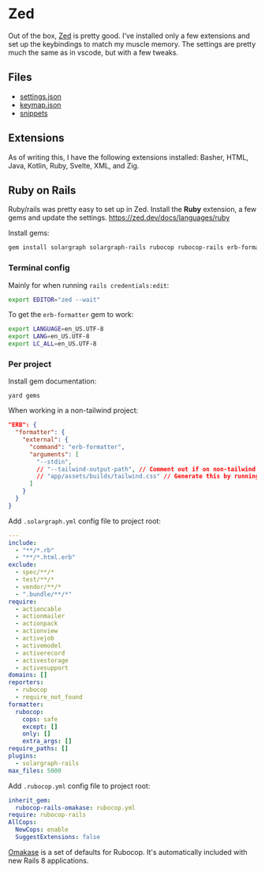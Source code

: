 # Zed

Out of the box, [Zed](https://zed.dev/) is pretty good. I've installed only a few extensions and set up the keybindings to match my muscle memory. The settings are pretty much the same as in vscode, but with a few tweaks.

## Files

- [settings.json](./settings.json)
- [keymap.json](./keymap.json)
- [snippets](./snippets)

## Extensions

As of writing this, I have the following extensions installed: Basher, HTML, Java, Kotlin, Ruby, Svelte, XML, and Zig.

## Ruby on Rails

Ruby/rails was pretty easy to set up in Zed. Install the **Ruby** extension, a few gems and update the settings. https://zed.dev/docs/languages/ruby

Install gems:

```sh
gem install solargraph solargraph-rails rubocop rubocop-rails erb-formatter yard
```

### Terminal config

Mainly for when running `rails credentials:edit`:

```sh
export EDITOR="zed --wait"
```

To get the `erb-formatter` gem to work:

```sh
export LANGUAGE=en_US.UTF-8
export LANG=en_US.UTF-8
export LC_ALL=en_US.UTF-8
```

### Per project

Install gem documentation:

```
yard gems
```

When working in a non-tailwind project:

```json
"ERB": {
  "formatter": {
    "external": {
      "command": "erb-formatter",
      "arguments": [
        "--stdin",
        // "--tailwind-output-path", // Comment out if on non-tailwind project
        // "app/assets/builds/tailwind.css" // Generate this by running bin/rails tailwindcss:build
      ]
    }
  }
}
```

Add `.solargraph.yml` config file to project root:

```yml
---
include:
  - "**/*.rb"
  - "**/*.html.erb"
exclude:
  - spec/**/*
  - test/**/*
  - vendor/**/*
  - ".bundle/**/*"
require:
  - actioncable
  - actionmailer
  - actionpack
  - actionview
  - activejob
  - activemodel
  - activerecord
  - activestorage
  - activesupport
domains: []
reporters:
  - rubocop
  - require_not_found
formatter:
  rubocop:
    cops: safe
    except: []
    only: []
    extra_args: []
require_paths: []
plugins:
  - solargraph-rails
max_files: 5000
```

Add `.rubocop.yml` config file to project root:

```yml
inherit_gem:
  rubocop-rails-omakase: rubocop.yml
require: rubocop-rails
AllCops:
  NewCops: enable
  SuggestExtensions: false
```

[Omakase](https://github.com/rails/rubocop-rails-omakase) is a set of defaults for Rubocop. It's automatically included with new Rails 8 applications.
